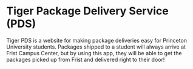 # Tiger Package Delivery Service (PDS)

Tiger PDS is a website for making package deliveries easy for Princeton
University students. Packages shipped to a student will always arrive at Frist
Campus Center, but by using this app, they will be able to get the packages
picked up from Frist and delivered right to their door!
